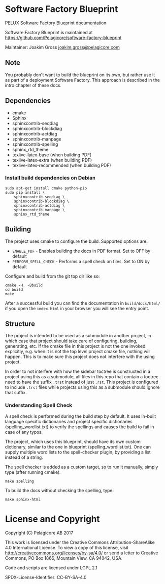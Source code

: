 
# Software Factory Blueprint
PELUX Software Factory Blueprint documentation

Software Factory Blueprint is maintained at https://github.com/Pelagicore/software-factory-blueprint

Maintainer: Joakim Gross <joakim.gross@pelagicore.com>

## Note
You probably don't want to build the blueprint on its own, but rather use it as part of a deployment
Software Factory. This approach is described in the intro chapter of these docs.

## Dependencies
* cmake
* Sphinx
* sphinxcontrib-seqdiag
* sphinxcontrib-blockdiag
* sphinxcontrib-actdiag
* sphinxcontrib-manpage
* sphinxcontrib-spelling
* sphinx\_rtd\_theme
* texlive-latex-base (when building PDF)
* texlive-latex-extra (when building PDF)
* texlive-latex-recommended (when building PDF)

###  Install build dependencies on Debian

```
sudo apt-get install cmake python-pip
sudo pip install \
    sphinxcontrib-seqdiag \
    sphinxcontrib-blockdiag \
    sphinxcontrib-actdiag \
    sphinxcontrib-manpage \
    sphinx_rtd_theme
```

## Building
The project uses cmake to configure the build. Supported options are:

* `ENABLE_PDF` - Enables building the docs in PDF format. Set to OFF by default
* `PERFORM_SPELL_CHECK` - Performs a spell check on files. Set to ON by default

Configure and build from the git top dir like so:

    cmake -H. -Bbuild
    cd build
    make

After a successful build you can find the documentation in `build/docs/html/`
if you open the `index.html` in your browser you will see the entry point.

## Structure
The project is intended to be used as a submodule in another project, in
which case that project should take care of configuring, building, generating,
etc. If the cmake file in this project is not the one invoked explicitly,
e.g. when it is not the top level project cmake file, nothing will happen. This
is to make sure this project does not interfere with the using project.

In order to not interfere with how the sidebar toctree is constructed in a
project using this as a submodule, all files in this repo that contain a
toctree need to have the suffix `.trst` instead of just `.rst`. This project
is configured to include `.trst` files while projects using this as a
submodule should ignore that suffix.

### Understanding Spell Check
A spell check is performed during the build step by default. It uses in-built
language specific dictionaries and project specific dictionaries
(spelling_wordlist.txt) to verify the spellings and causes the build to fail in
case of any typos.

The project, which uses this blueprint, should have its own custom dictionary,
similar to the one in blueprint (spelling_wordlist.txt). One can supply
multiple word lists to the spell-checker plugin, by providing a list instead
of a string.

The spell checker is added as a custom target, so to run it manually, simply
type (after running cmake):

    make spelling

To build the docs without checking the spelling, type:

    make sphinx-html

# License and Copyright
Copyright (C) Pelagicore AB 2017

This work is licensed under the Creative Commons
Attribution-ShareAlike 4.0 International License. To view a copy of
this license, visit http://creativecommons.org/licenses/by-sa/4.0/ or
send a letter to Creative Commons, PO Box 1866, Mountain View, CA
94042, USA.

Code and scripts are licensed under LGPL 2.1

SPDX-License-Identifier: CC-BY-SA-4.0


